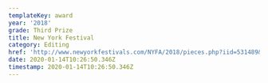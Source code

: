 ```yaml
---
templateKey: award
year: '2018'
grade: Third Prize
title: New York Festival
category: Editing
href: 'http://www.newyorkfestivals.com/NYFA/2018/pieces.php?iid=531489&pid=1'
date: 2020-01-14T10:26:50.346Z
timestamp: 2020-01-14T10:26:50.346Z
---
```



